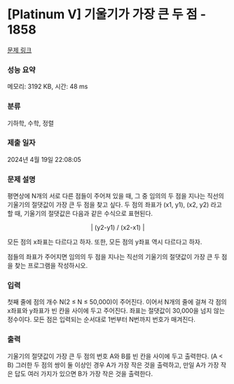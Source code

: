 # [Platinum V] 기울기가 가장 큰 두 점 - 1858 

[문제 링크](https://www.acmicpc.net/problem/1858) 

### 성능 요약

메모리: 3192 KB, 시간: 48 ms

### 분류

기하학, 수학, 정렬

### 제출 일자

2024년 4월 19일 22:08:05

### 문제 설명

<p>평면상에 N개의 서로 다른 점들이 주어져 있을 때, 그 중 임의의 두 점을 지나는 직선의 기울기의 절댓값이 가장 큰 두 점을 찾고 싶다. 두 점의 좌표가 (x1, y1), (x2, y2) 라고 할 때, 기울기의 절댓값은 다음과 같은 수식으로 표현된다.</p>

<p style="text-align: center;">| (y2-y1) / (x2-x1) |</p>

<p>모든 점의 x좌표는 다르다고 하자. 또한, 모든 점의 y좌표 역시 다르다고 하자.</p>

<p>점들의 좌표가 주어지면 임의의 두 점을 지나는 직선의 기울기의 절댓값이 가장 큰 두 점을 찾는 프로그램을 작성하시오.</p>

### 입력 

 <p>첫째 줄에 점의 개수 N(2 ≤ N ≤ 50,000)이 주어진다. 이어서 N개의 줄에 걸쳐 각 점의 x좌표와 y좌표가 빈 칸을 사이에 두고 주어진다. 좌표는 절댓값이 30,000을 넘지 않는 정수이다. 모든 점은 입력되는 순서대로 1번부터 N번까지 번호가 매겨진다.</p>

### 출력 

 <p>기울기의 절댓값이 가장 큰 두 점의 번호 A와 B를 빈 칸을 사이에 두고 출력한다. (A < B) 그러한 두 점의 쌍이 둘 이상인 경우 A가 가장 작은 것을 출력하고, 만일 A가 가장 작은 답도 여러 가지가 있으면 B가 가장 작은 것을 출력한다.</p>

